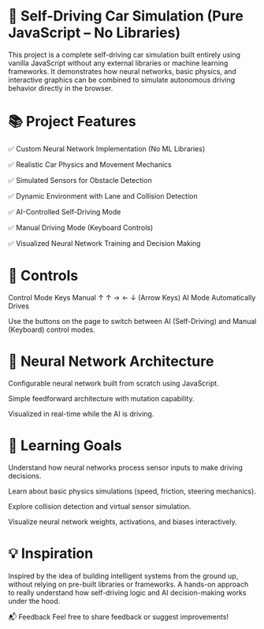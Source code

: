# 🚗 Self-Driving Car Simulation (Pure JavaScript – No Libraries)

This project is a complete self-driving car simulation built entirely using vanilla JavaScript without any external libraries or machine learning frameworks. It demonstrates how neural networks, basic physics, and interactive graphics can be combined to simulate autonomous driving behavior directly in the browser.

# 📚 Project Features

✅ Custom Neural Network Implementation (No ML Libraries)

✅ Realistic Car Physics and Movement Mechanics

✅ Simulated Sensors for Obstacle Detection

✅ Dynamic Environment with Lane and Collision Detection

✅ AI-Controlled Self-Driving Mode

✅ Manual Driving Mode (Keyboard Controls)

✅ Visualized Neural Network Training and Decision Making

# 📌 Controls
Control Mode	Keys
Manual	↑ ↑ → ← ↓ (Arrow Keys)
AI Mode	Automatically Drives

Use the buttons on the page to switch between AI (Self-Driving) and Manual (Keyboard) control modes.

# 🧠 Neural Network Architecture
Configurable neural network built from scratch using JavaScript.

Simple feedforward architecture with mutation capability.

Visualized in real-time while the AI is driving.

# 📖 Learning Goals
Understand how neural networks process sensor inputs to make driving decisions.

Learn about basic physics simulations (speed, friction, steering mechanics).

Explore collision detection and virtual sensor simulation.

Visualize neural network weights, activations, and biases interactively.

# 💡 Inspiration
Inspired by the idea of building intelligent systems from the ground up, without relying on pre-built libraries or frameworks. A hands-on approach to really understand how self-driving logic and AI decision-making works under the hood.

📬 Feedback
Feel free to share feedback or suggest improvements!


